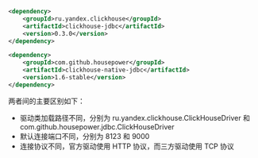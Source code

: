 

```xml
<dependency>
    <groupId>ru.yandex.clickhouse</groupId>
    <artifactId>clickhouse-jdbc</artifactId>
    <version>0.3.0</version>
</dependency>
```

```xml
<dependency>
    <groupId>com.github.housepower</groupId>
    <artifactId>clickhouse-native-jdbc</artifactId>
    <version>1.6-stable</version>
</dependency>
```







两者间的主要区别如下：
- 驱动类加载路径不同，分别为 ru.yandex.clickhouse.ClickHouseDriver 和 com.github.housepower.jdbc.ClickHouseDriver
- 默认连接端口不同，分别为 8123 和 9000
- 连接协议不同，官方驱动使用 HTTP 协议，而三方驱动使用 TCP 协议
